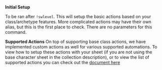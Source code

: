 __Initial Setup__
  
To be ran after `!swlevel`. This will setup the basic actions based on your class/archetype features. More complicated actions may have their own alias, but this is the first place to check. There are no parameters for this command. 
 
__Supported Actions__
On top of supporting base class actions, we have implemented custom actions as well for various supported automations. To view how to setup these actions with your sheet (if you are not using the base character sheet in the collection description), or to view the list of supported actions you can check out the [document here](https://docs.google.com/spreadsheets/d/1V8BJrzt56jJNxRlx4daZayHBZJSQ7nrjNTavix2caSg/edit?usp=sharing)